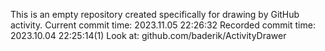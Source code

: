 This is an empty repository created specifically for drawing by GitHub activity.
Current commit time: 2023.11.05 22:26:32
Recorded commit time: 2023.10.04 22:25:14(1)
Look at: github.com/baderik/ActivityDrawer
